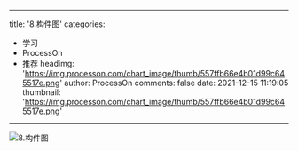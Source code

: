 
---
title: '8.构件图'
categories: 
 - 学习
 - ProcessOn
 - 推荐
headimg: 'https://img.processon.com/chart_image/thumb/557ffb66e4b01d99c645517e.png'
author: ProcessOn
comments: false
date: 2021-12-15 11:19:05
thumbnail: 'https://img.processon.com/chart_image/thumb/557ffb66e4b01d99c645517e.png'
---

<div>   
<img class="thumb" alt="8.构件图" src="https://img.processon.com/chart_image/thumb/557ffb66e4b01d99c645517e.png" referrerpolicy="no-referrer">
<p></p>  
</div>
            